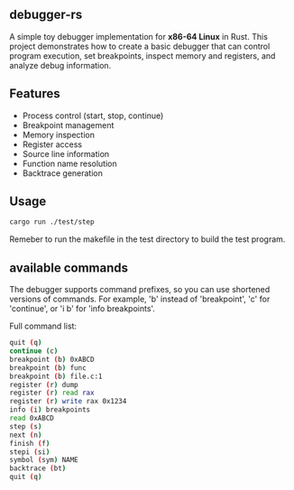 ## debugger-rs


A simple toy debugger implementation for **x86-64 Linux** in Rust. This project demonstrates how to create a basic debugger that can control program execution, set breakpoints, inspect memory and registers, and analyze debug information.

## Features
- Process control (start, stop, continue)
- Breakpoint management
- Memory inspection
- Register access
- Source line information
- Function name resolution
- Backtrace generation

## Usage

```bash
cargo run ./test/step
```
Remeber to run the makefile in the test directory to build the test program.

## available commands

The debugger supports command prefixes, so you can use shortened versions of commands. For example, 'b' instead of 'breakpoint', 'c' for 'continue', or 'i b' for 'info breakpoints'.

Full command list:
```bash
quit (q)
continue (c)
breakpoint (b) 0xABCD
breakpoint (b) func
breakpoint (b) file.c:1
register (r) dump
register (r) read rax
register (r) write rax 0x1234
info (i) breakpoints
read 0xABCD
step (s)
next (n)
finish (f)
stepi (si)
symbol (sym) NAME
backtrace (bt)
quit (q)
```